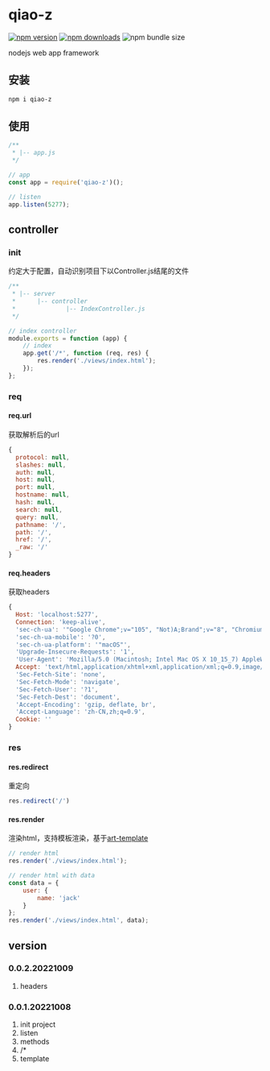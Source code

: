 # qiao-z
[![npm version](https://img.shields.io/npm/v/qiao-z.svg?style=flat-square)](https://www.npmjs.org/package/qiao-z)
[![npm downloads](https://img.shields.io/npm/dm/qiao-z.svg?style=flat-square)](https://npm-stat.com/charts.html?package=qiao-z)
![npm bundle size](https://img.shields.io/bundlephobia/minzip/qiao-z)

nodejs web app framework

## 安装
```bash
npm i qiao-z
```

## 使用
```javascript
/**
 * |-- app.js
 */

// app
const app = require('qiao-z')();

// listen
app.listen(5277);
```

## controller
### init

约定大于配置，自动识别项目下以Controller.js结尾的文件

```javascript
/**
 * |-- server
 *      |-- controller
 *              |-- IndexController.js
 */

// index controller
module.exports = function (app) {
    // index
    app.get('/*', function (req, res) {
        res.render('./views/index.html');
    });
};
```

### req
#### req.url

获取解析后的url

```javascript
{
  protocol: null,
  slashes: null,
  auth: null,
  host: null,
  port: null,
  hostname: null,
  hash: null,
  search: null,
  query: null,
  pathname: '/',
  path: '/',
  href: '/',
  _raw: '/'
}
```

#### req.headers

获取headers

```javascript
{
  Host: 'localhost:5277',
  Connection: 'keep-alive',
  'sec-ch-ua': '"Google Chrome";v="105", "Not)A;Brand";v="8", "Chromium";v="105"',
  'sec-ch-ua-mobile': '?0',
  'sec-ch-ua-platform': '"macOS"',
  'Upgrade-Insecure-Requests': '1',
  'User-Agent': 'Mozilla/5.0 (Macintosh; Intel Mac OS X 10_15_7) AppleWebKit/537.36 (KHTML, like Gecko) Chrome/105.0.0.0 Safari/537.36',
  Accept: 'text/html,application/xhtml+xml,application/xml;q=0.9,image/avif,image/webp,image/apng,*/*;q=0.8,application/signed-exchange;v=b3;q=0.9',
  'Sec-Fetch-Site': 'none',
  'Sec-Fetch-Mode': 'navigate',
  'Sec-Fetch-User': '?1',
  'Sec-Fetch-Dest': 'document',
  'Accept-Encoding': 'gzip, deflate, br',
  'Accept-Language': 'zh-CN,zh;q=0.9',
  Cookie: ''
}
```

### res
#### res.redirect

重定向

```javascript
res.redirect('/')
```

#### res.render

渲染html，支持模板渲染，基于[art-template](https://aui.github.io/art-template/zh-cn/docs/)

```javascript
// render html
res.render('./views/index.html');

// render html with data
const data = {
	user: {
		name: 'jack'
	}
};
res.render('./views/index.html', data);
```

## version
### 0.0.2.20221009
1. headers

### 0.0.1.20221008
1. init project
2. listen
3. methods
4. /*
5. template
